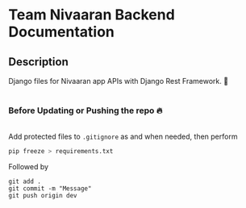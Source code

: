 # Team Nivaaran Backend Documentation

## Description

Django files for Nivaaran app APIs with Django Rest Framework. :rocket:
<br><br>
### Before Updating or Pushing the repo :fire:

<br>Add protected files to `.gitignore` as and when needed, then perform

```bash
pip freeze > requirements.txt
```

Followed by

```
git add .
git commit -m "Message"
git push origin dev
```
